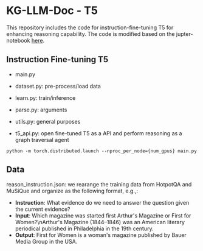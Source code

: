 # KG-LLM-Doc - T5
This repository includes the code for instruction-fine-tuning T5 for enhancing reasoning capability. The code is modified based on the jupter-notebook [here](https://github.com/Shivanandroy/T5-Finetuning-PyTorch/blob/main/notebook/T5_Fine_tuning_with_PyTorch.ipynb).

## Instruction Fine-tuning T5
* main.py
* dataset.py: pre-process/load data
* learn.py: train/inference
* parse.py: arguments
* utils.py: general purposes

* t5_api.py: open fine-tuned T5 as a API and perform reasoning as a graph traversal agent

```
python -m torch.distributed.launch --nproc_per_node={num_gpus} main.py
```

## Data
reason_instruction.json: we rearange the training data from HotpotQA and MuSiQue and organize as the following format, e.g.,:
* **Instruction**: What evidence do we need to answer the question given the current evidence?
* **Input**: Which magazine was started first Arthur's Magazine or First for Women?\nArthur's Magazine (1844–1846) was an American literary periodical published in Philadelphia in the 19th century.
* **Output**: First for Women is a woman's magazine published by Bauer Media Group in the USA.
  
